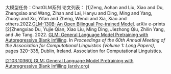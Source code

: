 大模型任务：ChatGLM系列
论文列表：
[1]Zeng, Aohan and Liu, Xiao and Du, Zhengxiao and Wang, Zihan and Lai, Hanyu and Ding, Ming and Yang, Zhuoyi and Xu, Yifan and Zheng, Wendi and Xia, Xiao and others.2022.[GLM-130B: An Open Bilingual Pre-trained Model](). arXiv e-prints
[2]Zhengxiao Du, Yujie Qian, Xiao Liu, Ming Ding, Jiezhong Qiu, Zhilin Yang, and Jie Tang. 2022. [GLM: General Language Model Pretraining with Autoregressive Blank Infilling](https://aclanthology.org/2022.acl-long.26). In _Proceedings of the 60th Annual Meeting of the Association for Computational Linguistics (Volume 1: Long Papers)_, pages 320–335, Dublin, Ireland. Association for Computational Linguistics.

[[2103.10360] GLM: General Language Model Pretraining with Autoregressive Blank Infilling (arxiv.org)](https://arxiv.org/abs/2103.10360)